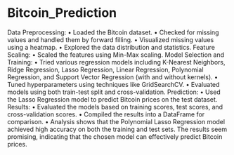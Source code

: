 # Bitcoin_Prediction

Data Preprocessing:
  •	Loaded the Bitcoin dataset.
  •	Checked for missing values and handled them by forward filling.
  •	Visualized missing values using a heatmap.
  •	Explored the data distribution and statistics.
Feature Scaling: 
  •	Scaled the features using Min-Max scaling.
Model Selection and Training:
  •	Tried various regression models including K-Nearest Neighbors, Ridge Regression, Lasso Regression, Linear Regression, Polynomial Regression, and Support Vector Regression (with and without kernels).
  •	Tuned hyperparameters using techniques like GridSearchCV.
  •	Evaluated models using both train-test split and cross-validation.
Prediction:
  •	Used the Lasso Regression model to predict Bitcoin prices on the test dataset.
Results:
  •	Evaluated the models based on training scores, test scores, and cross-validation scores.
  •	Compiled the results into a DataFrame for comparison.
  •	Analysis shows that the Polynomial Lasso Regression model achieved high accuracy on both the training and test sets. The results seem promising, indicating that the chosen model can effectively predict Bitcoin 
    prices.

